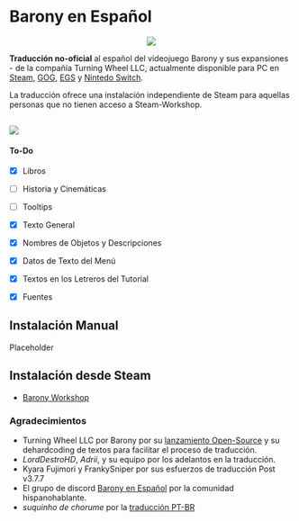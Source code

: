  # Barony en Español

<p align="center">
  <img src="https://i.postimg.cc/tCXPK436/logo.jpg"/>
</p>

**Traducción no-oficial** al español del videojuego Barony y sus expansiones - de la compañía Turning Wheel LLC, actualmente disponible para PC en [Steam](https://store.steampowered.com/app/371970/Barony/), [GOG](https://www.gog.com/game/barony_cursed_edition), [EGS](https://www.epicgames.com/store/en-US/p/barony) y [Nintedo Switch](https://www.nintendo.com/us/store/products/barony-switch/).

La traducción ofrece una instalación independiente de Steam para aquellas personas que no tienen acceso a Steam-Workshop.

##

<p align="left">
  <img src="https://images.squarespace-cdn.com/content/v1/64409ed03c29a863fc1d0bdf/2a03bd65-0ed7-4228-a540-f579df404e84/EatMyHat.png?format=250w"/>
</p>

#### To-Do
- [x] Libros
- [ ] Historia y Cinemáticas
- [ ] Tooltips
- [x] Texto General
- [x] Nombres de Objetos y Descripciones
- [x] Datos de Texto del Menú
- [x] Textos en los Letreros del Tutorial
- [x] Fuentes


##  Instalación Manual

Placeholder



## Instalación desde Steam
- [Barony Workshop](https://steamcommunity.com/sharedfiles/filedetails/?id=2707610137)


### Agradecimientos
* Turning Wheel LLC por Barony por su [lanzamiento Open-Source](https://github.com/TurningWheel/Barony) y su dehardcoding de textos para facilitar el proceso de traducción.
* _LordDestroHD_, _Adrii_,  y su equipo por los adelantos en la traducción.
* Kyara Fujimori y FrankySniper por sus esfuerzos de traducción Post v3.7.7 
* El grupo de discord [Barony en Español](https://discord.gg/SqZTwQV) por la comunidad hispanohablante.
* _suquinho de chorume_ por la [traducción PT-BR](https://steamcommunity.com/sharedfiles/filedetails/?id=2613956785)



 